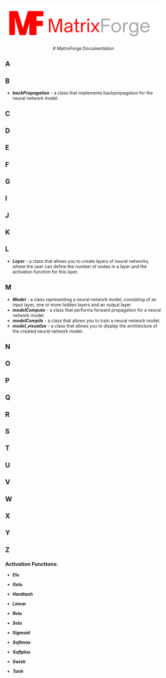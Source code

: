 [![Alt text](/branding/logo1.png "Optional title")](https://github.com/Kacperaan/matrixforge)
<p align="center">
 # MatrixForge Documentation
</p>

## A
## B
- ***backPropagation*** - a class that implements backpropagation for the neural network model.
## C
## D
## E
## F
## G
## I
## J
## K
## L
- ***Layer*** - a class that allows you to create layers of neural networks, where the user can define the number of nodes in a layer and the activation function for this layer.
## M
- ***Model*** - a class representing a neural network model, consisting of an input layer, one or more hidden layers and an output layer.
- ***modelCompute*** - a class that performs forward propagation for a neural network model.
- ***modelCompile*** - a class that allows you to train a neural network model.
- ***model_visualize*** - a class that allows you to display the architecture of the created neural network model.
## N
## O
## P
## Q
## R
## S
## T
## U
## V
## W
## X
## Y
## Z

### Activation Functions:

- ***Elu***

- ***Gelu***

- ***Hardtanh***

- ***Linear***

- ***Relu***

- ***Selu***

- ***Sigmoid***

- ***Softmax***

- ***Softplus***

- ***Swish***

- ***Tanh***

